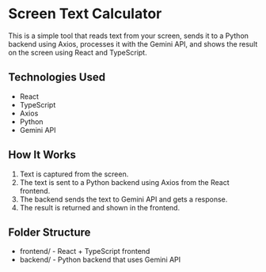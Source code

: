 # Screen Text Calculator

This is a simple tool that reads text from your screen, sends it to a Python backend using Axios, processes it with the Gemini API, and shows the result on the screen using React and TypeScript.

## Technologies Used

- React
- TypeScript
- Axios
- Python
- Gemini API

## How It Works

1. Text is captured from the screen.
2. The text is sent to a Python backend using Axios from the React frontend.
3. The backend sends the text to Gemini API and gets a response.
4. The result is returned and shown in the frontend.

## Folder Structure

- frontend/ - React + TypeScript frontend
- backend/ - Python backend that uses Gemini API
